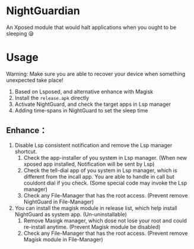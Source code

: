 # NightGuardian
An Xposed module that would halt applications when you ought to be sleeping 😪

# Usage

Warning: Make sure you are able to recover your device when something unexpected take place!

1. Based on Lsposed, and alternative enhance with Magisk
2. Install the `release.apk` directly
3. Activate NightGuard, and check the target apps in Lsp manager
4. Adding time-spans in NightGuard to set the sleep time



## Enhance：

1. Disable Lsp consistent notification and remove the Lsp manager shortcut.
   1. Check the app-installer of you system in Lsp manager. (When new xposed app installed, Notification will be sent by Lsp)
   2. Check the tell-dial app of you system in Lsp manager, which is different from the incall app. You are able to handle in call but couldont dial if you check. (Some special code may invoke the Lsp manager)
   3. Check any File-Manager that has the root access. (Prevent remove NightGuard in File-Manager)
2. You can install the magisk module in release list, which help install NightGuard as system app. (Un-uninstallable)
   1. Remove Masigk manager, which dose not lose your root and could re-install anytime. (Prevent Magisk module be disabled)
   2. Check any File-Manager that has the root access. (Prevent remove Magisk module in File-Manager)
